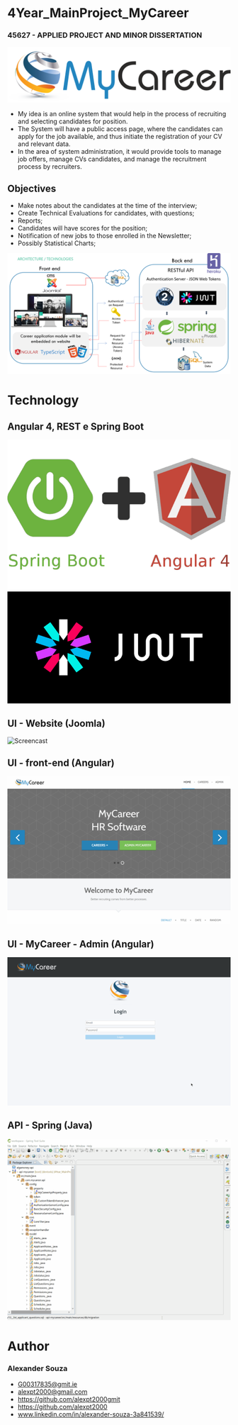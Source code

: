 # 4Year_MainProject_MyCareer
### 45627 - APPLIED PROJECT AND MINOR DISSERTATION
![Screencast](Screencast/Logo.png)

 - My idea is an online system that would help in the process of recruiting and selecting candidates for position.
- The System will have a public access page, where the candidates can apply for the job available, and thus initiate the registration of your CV and relevant data.
- In the area of system administration, it would provide tools to manage job offers, manage CVs candidates, and manage the recruitment process by recruiters.

## Objectives
- Make notes about the candidates at the time of the interview;
- Create Technical Evaluations for candidates, with questions;
- Reports;
- Candidates will have scores for the position;
- Notification of new jobs to those enrolled in the Newsletter;
- Possibly Statistical Charts;

![Screencast](Screencast/Architecture.png)



# Technology
## Angular 4, REST e Spring Boot
![Screencast](Screencast/StringAngular.webp)
![Screencast](Screencast/JWT.svg)


## UI - Website (Joomla)
![Screencast](Screencast/website.gif)

## UI - front-end (Angular)
![Screencast](Screencast/applicant.gif)

## UI - MyCareer - Admin (Angular)
![Screencast](Screencast/mycareerAdmin.gif)

## API - Spring (Java)
![Screencast](Screencast/API.gif)






# Author

### Alexander Souza
- G00317835@gmit.ie
- alexpt2000@gmail.com
- https://github.com/alexpt2000gmit
- https://github.com/alexpt2000
- www.linkedin.com/in/alexander-souza-3a841539/
